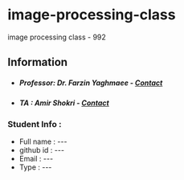 # image-processing-class

image processing class - 992

## Information

- ##### Professor: Dr. Farzin Yaghmaee - [Contact](mailto:f_yaghmaee@semnan.ac.ir)
- ##### TA : Amir Shokri - [Contact](mailto:amirsh.nll@gmail.com)

### Student Info :

- Full name : ---
- github id : ---
- Email : ---
- Type : ---
